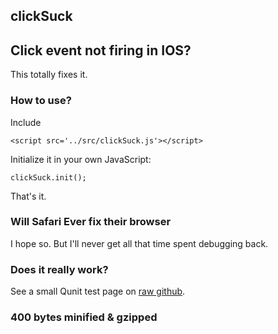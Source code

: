 clickSuck
---------

## Click event not firing in IOS?

This totally fixes it. 

### How to use?

Include 

    <script src='../src/clickSuck.js'></script>

Initialize it in your own JavaScript:

    clickSuck.init();

That's it.

### Will Safari Ever fix their browser

I hope so. But I'll never get all that time spent debugging back. 

### Does it really work?

See a small Qunit test page on 
<a href="https://rawgit.com/tevko/clickSuck/master/test/browser.html" 
  target="_blank" title="opens in new tab or window">raw github</a>.
  
### 400 bytes minified & gzipped
